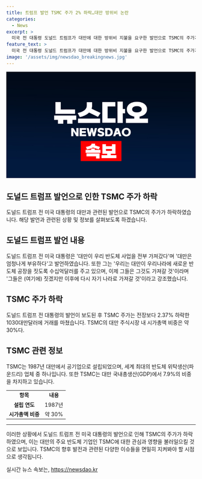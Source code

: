 ```yaml
---
title: 트럼프 발언 TSMC 주가 2% 하락…대만 방위비 논란
categories:
  - News
excerpt: >
  미국 전 대통령 도널드 트럼프가 대만에 대한 방위비 지불을 요구한 발언으로 TSMC의 주가가 2% 하락했다. 트럼프는 대만의 반도체 수출에 대한 불만을 털어놓으며 대만은 우리를 위해 돈을 내야 한다고 주장했다. 또한 대만의 TSMC는 국내총생산(GDP)의 7.9%를 차지하며, 대만 증시에서 TSMC 주가는 2.37% 하락한 1030대만달러에 거래를 마쳤다.
feature_text: >
  미국 전 대통령 도널드 트럼프가 대만에 대한 방위비 지불을 요구한 발언으로 TSMC의 주가가 2% 하락했다. 트럼프는 대만의 반도체 수출에 대한 불만을 털어놓으며 대만은 우리를 위해 돈을 내야 한다고 주장했다. 또한 대만의 TSMC는 국내총생산(GDP)의 7.9%를 차지하며, 대만 증시에서 TSMC 주가는 2.37% 하락한 1030대만달러에 거래를 마쳤다.
image: '/assets/img/newsdao_breakingnews.jpg'
---
```


<p><img src="/assets/img/newsdao_breakingnews.jpg" alt="pcversion 속보" /></p>

<h2 data-ke-size="size26">도널드 트럼프 발언으로 인한 TSMC 주가 하락</h2>

<p data-ke-size="size16">도널드 트럼프 전 미국 대통령의 대만과 관련된 발언으로 TSMC의 주가가 하락하였습니다. 해당 발언과 관련된 상황 및 정보를 살펴보도록 하겠습니다.</p>

<h2 data-ke-size="size24">도널드 트럼프 발언 내용</h2>

<p data-ke-size="size16">도널드 트럼프 전 미국 대통령은 '대만이 우리 반도체 사업을 전부 가져갔다'며 '대만은 엄청나게 부유하다'고 발언하였습니다. 또한 그는 '우리는 대만이 우리나라에 새로운 반도체 공장을 짓도록 수십억달러를 주고 있으며, 이제 그들은 그것도 가져갈 것'이라며 '그들은 (여기에) 짓겠지만 이후에 다시 자기 나라로 가져갈 것'이라고 강조했습니다.</p>

<h2 data-ke-size="size24">TSMC 주가 하락</h2>

<p data-ke-size="size16">도널드 트럼프 전 대통령의 발언이 보도된 후 TSMC 주가는 전장보다 2.37% 하락한 1030대만달러에 거래를 마쳤습니다. TSMC의 대만 주식시장 내 시가총액 비중은 약 30%다.</p>

<h2 data-ke-size="size24">TSMC 관련 정보</h2>

<p data-ke-size="size16">TSMC는 1987년 대만에서 공기업으로 설립되었으며, 세계 최대의 반도체 위탁생산(파운드리) 업체 중 하나입니다. 또한 TSMC는 대만 국내총생산(GDP)에서 7.9%의 비중을 차지하고 있습니다.</p>

<table>
    <tbody>
        <tr>
            <td style="text-align: center; height: 17px;"><b>항목</b></td>
            <td style="text-align: center; height: 17px;"><b>내용</b></td>
        </tr>
        <tr>
            <td style="text-align: center; height: 17px;"><b>설립 연도</b></td>
            <td style="text-align: center; height: 17px;">1987년</td>
        </tr>
        <tr>
            <td style="text-align: center; height: 17px;"><b>시가총액 비중</b></td>
            <td style="text-align: center; height: 17px;">약 30%</td>
        </tr>
    </tbody>
</table>

<hr>

<p>이러한 상황에서 도널드 트럼프 전 미국 대통령의 발언으로 인해 TSMC의 주가가 하락하였으며, 이는 대만의 주요 반도체 기업인 TSMC에 대한 관심과 영향을 불러일으킬 것으로 보입니다. TSMC의 향후 발전과 관련된 다양한 이슈들을 면밀히 지켜봐야 할 시점으로 생각됩니다.</p>
실시간 뉴스 속보는, <a href="https://newsdao.kr" rel="dofollow">https://newsdao.kr</a>


